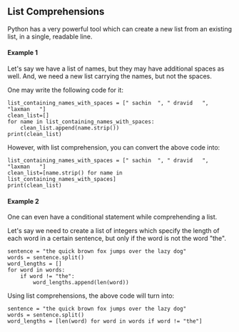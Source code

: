 List Comprehensions
---

Python has a very powerful tool which can create a new list from an existing list, in a single, readable line.

#### Example 1
Let's say we have a list of names, but they may have additional spaces as well. And, we need a new list carrying the names, but not the spaces.

One may write the following code for it:

```
list_containing_names_with_spaces = [" sachin  ", " dravid   ", "laxman   "]
clean_list=[]
for name in list_containing_names_with_spaces:
    clean_list.append(name.strip())
print(clean_list)
```

However, with list comprehension, you can convert the above code into:

```
list_containing_names_with_spaces = [" sachin  ", " dravid   ", "laxman   "]
clean_list=[name.strip() for name in list_containing_names_with_spaces]
print(clean_list)
```

#### Example 2
One can even have a conditional statement while comprehending a list.

Let's say we need to create a list of integers which specify the length of each word in a certain sentence, but only if the word is not the word "the".

```
sentence = "the quick brown fox jumps over the lazy dog"
words = sentence.split()
word_lengths = []
for word in words:
    if word != "the":
        word_lengths.append(len(word))
```

Using list comprehensions, the above code will turn into:

```
sentence = "the quick brown fox jumps over the lazy dog"
words = sentence.split()
word_lengths = [len(word) for word in words if word != "the"]
```
